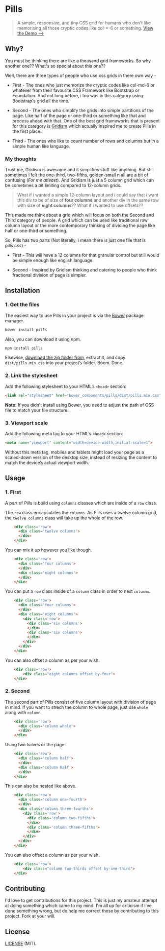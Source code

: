 # Pills

> A simple, responsive, and tiny CSS grid for humans who don't like memorising all those cryptic codes like col-*-6 or something.
> [View the Demo -->](http://arkpod.in/pills)

## Why?
You must be thinking there are like a thousand grid frameworks. So why another one?? What's so special about this one??

Well, there are three types of people who use css grids in there own way -

* First - The ones who just memorize the cryptic codes like col-md-6 or whatever from their favourite CSS Framework like Bootstrap or Foundation. And not long before, i too was in this category using Bootstrap's grid all the time.

* Second - The ones who simplify the grids into simple partitions of the page. Like half of the page or one-third or something like that and process ahead with that. One of the best grid frameworks that is present for this category is [Gridism](http://cobyism.com/gridism/) which  actually inspired me to create Pills in the first place.

* Third -  The ones who like to count number of rows and columns but in a simple human like language.


### My thoughts
Trust me, Gridism is awesome and it simplifies stuff like anything. But still sometimes i felt the one-third, two-fifths, golden-small n all are a bit of confusing (_For me atleast_). And Gridism is just a 5 column grid which can be sometimes a bit limiting compared to 12-column grids. 

> What if i wanted a simple 12-column layout and i could say that i want this div to be of size of **four columns**  and another div in the same row with size of **eight columns**?? 
> What if i wanted to use offsets??

This made me think about a grid which will focus on both the Second and Third category of people. A grid which can be used like traditional row column layout or the more contemporary thinking of dividing the page like half or one-third or something.

So, Pills has two parts (Not literally, i mean there is just one file that is pills.css) - 

* First - This will have a 12 columns for that granular control but still would be simple enough like english language.

* Second - Inspired by Gridism thinking and catering to people who think fractional division of page is simpler.


## Installation

### 1. Get the files

The easiest way to use Pills in your project is via the [Bower](http://twitter.github.com/bower) package manager.

```sh
bower install pills
```

Also, you can download it using npm.
```sh
npm install pills
```

Elsewise, [download the zip folder from](https://github.com/rohitkrai03/pills), extract it, and copy `dist/pills.min.css` into your project’s folder. Boom. Done.

### 2. Link the stylesheet

Add the following stylesheet to your HTML’s `<head>` section:

```html
<link rel="stylesheet" href="bower_components/pills/dist/pills.min.css">
```

**Note:** If you didn’t install using Bower, you need to adjust the path of CSS file to match your file structure.

### 3. Viewport scale

Add the following meta tag to your HTML’s `<head>` section:

```html
<meta name="viewport" content="width=device-width,initial-scale=1">
```

Without this meta tag, mobiles and tablets might load your page as a scaled-down version of the desktop size, instead of resizing the content to match the device’s actual viewport width.

## Usage

### 1. First 

A part of Pills is build using `columns` classes which are inside of a `row` class.

The `row` class encapsulates the `columns`. As Pills uses a twelve column grid, the `twelve columns` class will take up the whole of the row.
```html
    <div class='row'>
      <div class='twelve columns'>
      </div>
    </div>
```


You can mix it up however you like though.
```html
    <div class='row'>
      <div class='four columns'>
      </div>
      <div class='eight columns'>
      </div>
    </div>
```


You can put a `row` class inside of a `column` class in order to nest `columns`.
```html
    <div class='row'>
      <div class='four columns'>
      </div>
      <div class='eight columns'>
        <div class='row'>
          <div class='six columns'>
          </div>
          <div class='six columns'>
          </div>
        </div>
      </div>
    </div>
```


You can also offset a column as per your wish.
```html
    <div class='row'>
        <div class="eight columns offset by-four">
    </div>
```




### 2. Second 

The second part of Pills consist of five column layout with division of page in mind. If you want to strech the column to whole page, just use `whole` along with `column`

```html
    <div class='row'>
      <div class='column whole'>
      </div>
    </div>
```


Using two halves or the page
```html
    <div class='row'>
      <div class='column half'>
      </div>
      <div class='column half'>
      </div>
    </div>
```


This can also be nested like above.
```html
    <div class='row'>
      <div class='column one-fourth'>
      </div>
      <div class='column three-fourths'>
        <div class='row'>
          <div class='column two-fifths'>
          </div>
          <div class='column three-fifths'>
          </div>
        </div>
      </div>
    </div>
```


You can also offset a column as per your wish.
```html
    <div class='row'>
        <div class="column two-thirds offset by-one-third">
    </div>
```



## Contributing
I'd love to get contributions for this project. This is just my amateur attempt at doing something which came to my mind. I'm all up for criticism if i've done something wrong, but do help me correct those by contributing to this project. Fork at your will. 

## License

[LICENSE](https://github.com/rohitkrai03/pills/blob/gh-pages/LICENSE) (MIT).
 